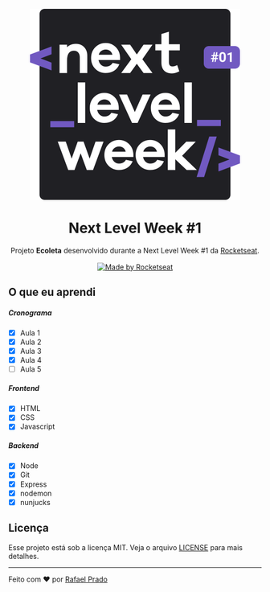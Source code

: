 <p  align="center"><img src="./assets/nextlevelweek_logo.svg" align="center"></img></p>

<h1 align="center">Next Level Week #1</h1>
<p  align="center">Projeto <strong>Ecoleta</strong> desenvolvido durante a Next Level Week #1 da <a  href="https://rocketseat.com.br">Rocketseat</a>.</p>
<p  align="center"><a  href="https://rocketseat.com.br" align="center"><img alt="Made by Rocketseat" src="https://img.shields.io/badge/made%20by-Rocketseat-%237159C1" align="center"></a></p>

## O que eu aprendi

##### Cronograma

- [x] Aula 1
- [x] Aula 2
- [x] Aula 3
- [x] Aula 4
- [ ] Aula 5

##### Frontend

- [x] HTML
- [x] CSS
- [x] Javascript

##### Backend

- [x] Node
- [x] Git
- [x] Express
- [x] nodemon
- [x] nunjucks

## Licença

Esse projeto está sob a licença MIT. Veja o arquivo [LICENSE](LICENSE.md) para mais detalhes.

---

Feito com ♥ por [Rafael Prado](http://rprado.design)
